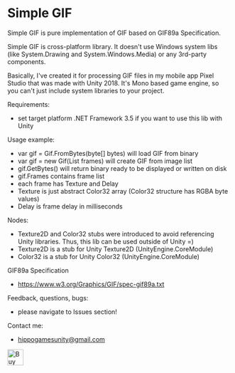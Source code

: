 # Simple GIF
Simple GIF is pure implementation of GIF based on GIF89a Specification.

Simple GIF is cross-platform library. It doesn't use Windows system libs (like System.Drawing and System.Windows.Media) or any 3rd-party components.

Basically, I've created it for processing GIF files in my mobile app Pixel Studio that was made with Unity 2018. It's Mono based game engine, so you can't just include system libraries to your project.

Requirements:
- set target platform .NET Framework 3.5 if you want to use this lib with Unity

Usage example:
- var gif = Gif.FromBytes(byte[] bytes) will load GIF from binary
- var gif = new Gif(List<GifFrame> frames) will create GIF from image list
- gif.GetBytes() will return binary ready to be displayed or written on disk
- gif.Frames contains frame list
- each frame has Texture and Delay
- Texture is just abstract Color32 array (Color32 structure has RGBA byte values)
- Delay is frame delay in milliseconds
  
Nodes:
- Texture2D and Color32 stubs were introduced to avoid referencing Unity libraries. Thus, this lib can be used outside of Unity =)
- Texture2D is a stub for Unity Texture2D (UnityEngine.CoreModule)
- Color32 is a stub for Unity Color32 (UnityEngine.CoreModule)

GIF89a Specification
- https://www.w3.org/Graphics/GIF/spec-gif89a.txt

Feedback, questions, bugs:
- please navigate to Issues section!

Contact me:
- hippogamesunity@gmail.com

<a href='https://ko-fi.com/S6S5DWU2' target='_blank'><img height='36' style='border:0px;height:36px;' src='https://az743702.vo.msecnd.net/cdn/kofi2.png?v=0' border='0' alt='Buy Me a Coffee at ko-fi.com' /></a>
